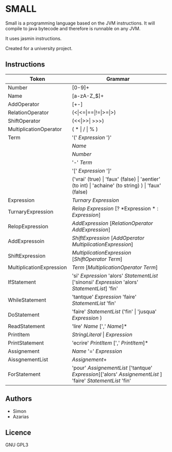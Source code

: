 SMALL
=====

Small is a programming language based on the JVM instructions.
It will compile to java bytecode and therefore is runnable on any JVM.

It uses jasmin instructions.

Created for a university project.

Instructions
----------------

Token |Grammar|
-|-------|
Number | [0-9]+
Name | [a-zA-Z_\$]+
AddOperator | [+-]
RelationOperator | (<\|<=\|==\|!=\|>=\|>)
 ShiftOperator | (<<\|>>\| >>>)
 MultiplicationOperator | ( * \| / \| % )
Term | '(' *Expression* ')'
 || *Name*
 || *Number*
 || '-' *Term*
 || '[' *Expression* ']'
 || ('vrai' (true) \| 'faux' (false) \| 'aentier' (to int) \| 'achaine' (to string) ) \| 'faux' (false)
Expression | *Turnary Expression*
TurnaryExpression | *Relop Expression* [? *Expression * : *Expression*]
RelopExpression | *AddExpression* [*RelationOperator* *AddExpression*]
AddExpressoin | *ShiftExpression* [*AddOperator* *MultiplicationExpression*]
ShiftExpression | *MultiplicationExpression* [*ShiftOperator* *Term*]
MultiplicationExpression | *Term* [*MultiplicationOperator* *Term*]
IfStatement | 'si' *Expression* 'alors' *StatementList* ['sinonsi' *Expression* 'alors' *StatementList*] 'fin'
WhileStatement | 'tantque' *Expression* 'faire' *StatementList* 'fin'
DoStatement | 'faire' *StatementList* ('fin' \| 'jusqua' *Expression* )
ReadStatement | 'lire' *Name* [',' *Name*]*
PrintItem | *StringLiteral* \| *Expression*
PrintStatement | 'ecrire' *PrintItem* [',' *PrintItem*]*
Assignement  | *Name* '=' *Expression*
AissgnementList | *Assignement*+
ForStatement | 'pour' *AssignementList* ['tantque' *Expression*]['alors' *AssignementList* ] 'faire' *StatementList* 'fin'

Authors
-----------
- Simon
- Azarias

Licence
----------
GNU GPL3